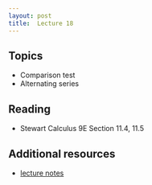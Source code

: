 ```yaml
---
layout: post
title:  Lecture 18
---
```


## Topics

* Comparison test
* Alternating series

## Reading

* Stewart Calculus 9E Section 11.4, 11.5

## Additional resources

* <a href="https://wcasper.github.io/math150Bsummer2023/extras/lecture18notes.pdf">lecture notes</a>


